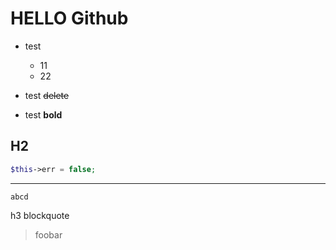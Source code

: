 # HELLO Github
* test
 
    * 11
    * 22
 
* test ~~delete~~
* test **bold**

## H2

~~~php
$this->err = false;
~~~

-----------------------
    abcd
    
 h3 blockquote
 > foobar
